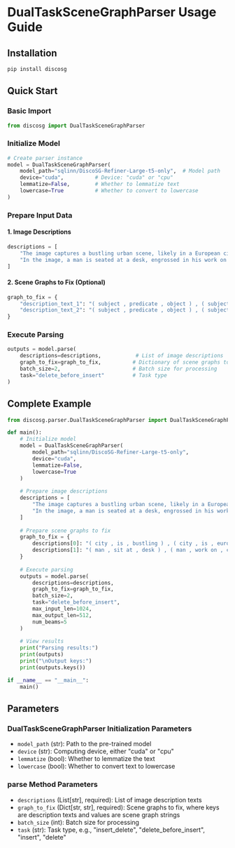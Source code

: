 # DualTaskSceneGraphParser Usage Guide

## Installation

```bash
pip install discosg
```

## Quick Start

### Basic Import

```python
from discosg import DualTaskSceneGraphParser
```

### Initialize Model

```python
# Create parser instance
model = DualTaskSceneGraphParser(
    model_path="sqlinn/DiscoSG-Refiner-Large-t5-only",  # Model path
    device="cuda",          # Device: "cuda" or "cpu"
    lemmatize=False,        # Whether to lemmatize text
    lowercase=True          # Whether to convert to lowercase
)
```

### Prepare Input Data

#### 1. Image Descriptions
```python
descriptions = [
    "The image captures a bustling urban scene, likely in a European city...",
    "In the image, a man is seated at a desk, engrossed in his work on a computer..."
]
```

#### 2. Scene Graphs to Fix (Optional)
```python
graph_to_fix = {
    "description_text_1": "( subject , predicate , object ) , ( subject2 , predicate2 , object2 ) , ...",
    "description_text_2": "( subject , predicate , object ) , ( subject2 , predicate2 , object2 ) , ..."
}
```

### Execute Parsing

```python
outputs = model.parse(
    descriptions=descriptions,           # List of image descriptions
    graph_to_fix=graph_to_fix,          # Dictionary of scene graphs to fix (optional)
    batch_size=2,                       # Batch size for processing
    task="delete_before_insert"         # Task type
)
```

## Complete Example

```python
from discosg.parser.DualTaskSceneGraphParser import DualTaskSceneGraphParser

def main():
    # Initialize model
    model = DualTaskSceneGraphParser(
        model_path="sqlinn/DiscoSG-Refiner-Large-t5-only", 
        device="cuda", 
        lemmatize=False, 
        lowercase=True
    )
    
    # Prepare image descriptions
    descriptions = [
        "The image captures a bustling urban scene, likely in a European city. The setting appears to be a pedestrian-friendly square or plaza. There are numerous people of various ages and attire walking around, some carrying bags, suggesting shopping or a day out. A few individuals are seated, possibly enjoying a meal or resting. The square is adorned with a decorative fountain in the center, surrounded by potted plants. Overhead, there are power lines and cables, hinting at an urban environment. The architecture of the surrounding buildings suggests a historic or older part of the city.",
        "In the image, a man is seated at a desk, engrossed in his work on a computer. He's wearing a blue shirt and glasses, and his hand is raised to his forehead in a gesture that suggests deep thought or concentration. The desk, cluttered with various items, houses a computer monitor, keyboard, and mouse. The room around him is dimly lit, creating an atmosphere of focus and seriousness. In the background, a window can be seen, adding depth to the scene. The image captures a moment of intense concentration and productivity."
    ]
    
    # Prepare scene graphs to fix
    graph_to_fix = {
        descriptions[0]: "( city , is , bustling ) , ( city , is , european ) , ( setting , is , pedestrian-friendly ) , ( setting , is , square ) , ( people , carry , bags ) , ( people , is , walking ) , ( individuals , is , seated ) , ( fountain , in center of , square ) , ( fountain , is , decorative ) , ( plants , is , potted ) , ( plants , surround , fountain ) , ( cables , is , overhead ) , ( power lines , is , overhead ) , ( buildings , surround , city ) , ( city , is , historic ) , ( city , is , older )",
        descriptions[1]: "( man , sit at , desk ) , ( man , work on , computer ) , ( hand , lift to , forehead ) , ( man , have , hand ) , ( man , wear , glasses ) , ( shirt , is , blue ) , ( desk , house , monitor ) , ( desk , house , mouse ) , ( desk , is , cluttered ) , ( monitor , is , computer ) , ( man , in , room ) , ( room , is , dimly lit ) , ( window , in , background ) , ( image , capture , concentration ) , ( image , capture , productivity ) , ( productivity , is , intense )"
    }
    
    # Execute parsing
    outputs = model.parse(
        descriptions=descriptions,
        graph_to_fix=graph_to_fix,
        batch_size=2,
        task="delete_before_insert",
        max_input_len=1024,
        max_output_len=512,
        num_beams=5
    )
    
    # View results
    print("Parsing results:")
    print(outputs)
    print("\nOutput keys:")
    print(outputs.keys())

if __name__ == "__main__":
    main()
```

## Parameters

### DualTaskSceneGraphParser Initialization Parameters

- `model_path` (str): Path to the pre-trained model
- `device` (str): Computing device, either "cuda" or "cpu"
- `lemmatize` (bool): Whether to lemmatize the text
- `lowercase` (bool): Whether to convert text to lowercase

### parse Method Parameters

- `descriptions` (List[str], required): List of image description texts
- `graph_to_fix` (Dict[str, str], required): Scene graphs to fix, where keys are description texts and values are scene graph strings
- `batch_size` (int): Batch size for processing
- `task` (str): Task type, e.g., "insert_delete", "delete_before_insert", "insert", "delete"
